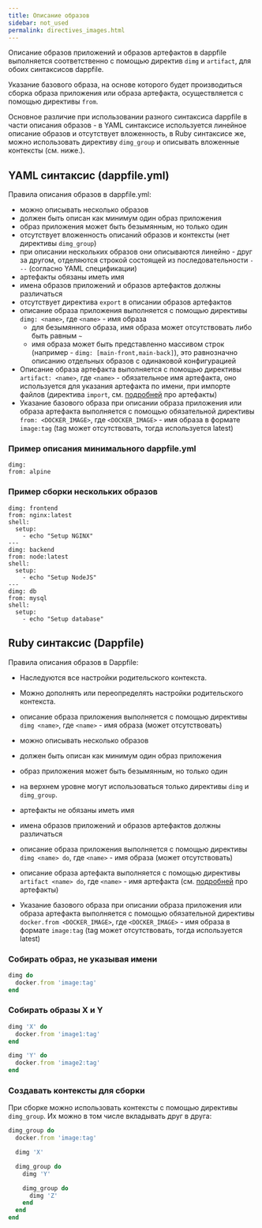 ```yaml
---
title: Описание образов
sidebar: not_used
permalink: directives_images.html
---
```


Описание образов приложений и образов артефактов в dappfile выполняется соответственно с помощью директив `dimg` и `artifact`, для обоих синтаксисов dappfile.

Указание базового образа, на основе которого будет производиться сборка образа приложения или образа артефакта, осуществляется с помощью директивы `from`.

Основное различие при использовании разного синтаксиса dappfile в части описания образов - в YAML синтаксисе используется линейное описание образов и отсутствует вложенность, в Ruby синтаксисе же, можно использовать директиву `dimg_group` и описывать вложенные контексты (см. ниже.).


## YAML синтаксис (dappfile.yml)

Правила описания образов в dappfile.yml:
* можно описывать несколько образов
* должен быть описан как минимум один образ приложения
* образ приложения может быть безымянным, но только один
* отсутствует вложенность описаний образов и контексты (нет директивы `dimg_group`)
* при описании нескольких образов они описываются линейно - друг за другом, отделяются строкой состоящей из последовательности `---` (согласно YAML спецификации)
* артефакты обязаны иметь имя
* имена образов приложений и образов артефактов должны различаться
* отсутствует директива `export` в описании образов артефактов
* описание образа приложения выполняется с помощью директивы `dimg: <name>`, где `<name>` - имя образа
    * для безымянного образа, имя образа может отсутствовать либо быть равным `~`
    * имя образа может быть представленно массивом строк (например - `dimg: [main-front,main-back]`), это равнозначно описанию отдельных образов с одинаковой конфигурацией
* Описание образа артефакта выполняется с помощью директивы `artifact: <name>`, где `<name>` - обязательное имя артефакта, оно используется для указания артефакта по имени, при импорте файлов (директива `import`, см. [подробней](artifact.html) про артефакты)
* Указание базового образа при описании образа приложения или образа артефакта выполняется с помощью обязательной директивы `from: <DOCKER_IMAGE>`, где `<DOCKER_IMAGE>` - имя образа в формате `image:tag` (tag может отсутствовать, тогда используется latest)

### Пример описания минимального dappfile.yml

```
dimg:
from: alpine
```

### Пример сборки нескольких образов

```
dimg: frontend
from: nginx:latest
shell:
  setup:
    - echo "Setup NGINX"
---
dimg: backend
from: node:latest
shell:
  setup:
    - echo "Setup NodeJS"
---
dimg: db
from: mysql
shell:
  setup:
    - echo "Setup database"
```


## Ruby синтаксис (Dappfile)

Правила описания образов в Dappfile:

* Наследуются все настройки родительского контекста.
* Можно дополнять или переопределять настройки родительского контекста.
* описание образа приложения выполняется с помощью директивы `dimg <name>`, где `<name>` - имя образа (может отсутствовать)

* можно описывать несколько образов
* должен быть описан как минимум один образ приложения
* образ приложения может быть безымянным, но только один
* на верхнем уровне могут использоваться только директивы `dimg` и `dimg_group`.
* артефакты не обязаны иметь имя
* имена образов приложений и образов артефактов должны различаться
* описание образа приложения выполняется с помощью директивы `dimg <name> do`, где `<name>` - имя образа (может отсутствовать)
* описание образа артефакта выполняется с помощью директивы `artifact <name> do`, где `<name>` - имя артефакта (см. [подробней](artifact.html) про артефакты)
* Указание базового образа при описании образа приложения или образа артефакта выполняется с помощью обязательной директивы `docker.from <DOCKER_IMAGE>`, где `<DOCKER_IMAGE>` - имя образа в формате `image:tag` (tag может отсутствовать, тогда используется latest)


### Собирать образ, не указывая имени
```ruby
dimg do
  docker.from 'image:tag'
end
```

### Собирать образы X и Y
```ruby
dimg 'X' do
  docker.from 'image1:tag'
end

dimg 'Y' do
  docker.from 'image2:tag'
end
```

### Создавать контексты для сборки

При сборке можно использовать контексты с помощью директивы `dimg_group`. Их можно в том числе вкладывать друг в друга:

```ruby
dimg_group do
  docker.from 'image:tag'

  dimg 'X'

  dimg_group do
    dimg 'Y'

    dimg_group do
      dimg 'Z'
    end
  end
end
```
